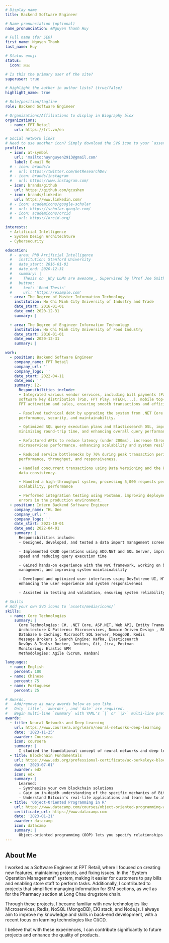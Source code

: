 ```yaml
---
# Display name
title: Backend Software Engineer

# Name pronunciation (optional)
name_pronunciation: #Nguyen Thanh Huy

# Full name (for SEO)
first_name: Nguyen Thanh
last_name: Huy

# Status emoji
status:
  icon: 🇻🇳

# Is this the primary user of the site?
superuser: true

# Highlight the author in author lists? (true/false)
highlight_name: true

# Role/position/tagline
role: Backend Software Engineer

# Organizations/Affiliations to display in Biography blox
organizations:
  - name: FPT Retail
    url: https://frt.vn/en

# Social network links
# Need to use another icon? Simply download the SVG icon to your `assets/media/icons/` folder.
profiles:
  - icon: at-symbol
    url: 'mailto:huynguyen2913@gmail.com'
    label: E-mail Me
  # - icon: brands/x
  #   url: https://twitter.com/GetResearchDev
  # - icon: brands/instagram
  #   url: https://www.instagram.com/
  - icon: brands/github
    url: https://github.com/gcushen
  - icon: brands/linkedin
    url: https://www.linkedin.com/
  # - icon: academicons/google-scholar
  #   url: https://scholar.google.com/
  # - icon: academicons/orcid
  #   url: https://orcid.org/

interests:
  - Artificial Intelligence
  - System Design Architechture
  - Cybersecurity

education:
  # - area: PhD Artificial Intelligence
  #   institution: Stanford University
  #   date_start: 2016-01-01
  #   date_end: 2020-12-31
  #   summary: |
  #     Thesis on _Why LLMs are awesome_. Supervised by [Prof Joe Smith](https://example.com). Presented papers at 5 IEEE conferences with the contributions being published in 2 Springer journals.
  #   button:
  #     text: 'Read Thesis'
  #     url: 'https://example.com'
  - area: The Degree of Master Information Technology
    institution: Ho Chi Minh City University of Industry and Trade
    date_start: 2016-01-01
    date_end: 2020-12-31
    summary: |

  - area: The Degree of Engineer Information Technology
    institution: Ho Chi Minh City University of Food Industry
    date_start: 2016-01-01
    date_end: 2020-12-31
    summary: |

work:
  - position: Backend Software Engineer
    company_name: FPT Retail
    company_url: ''
    company_logo: ''
    date_start: 2022-04-11
    date_end: ''
    summary: |2-
      Responsibilities include:
      - Integrated various vendor services, including bill payments (Payoo, SmartPay, Epay, FTEL,..),
      software key distribution (PSD, FPT Play, HTECH,...), mobile top-up and recharge, and SIM
      FPT activation and sales, ensuring smooth transactions and efficient system performance.

      - Resolved technical debt by upgrading the system from .NET Core 2.1 to .NET 6, improving
      performance, security, and maintainability.

      - Optimized SQL query execution plans and Elasticsearch DSL, improving indexing efficiency,
      minimizing round-trip time, and enhancing overall query performance.

      - Refactored APIs to reduce latency (under 200ms), increase throughput, and optimize
      microservices performance, enhancing scalability and system resilience.

      - Reduced service bottlenecks by 70% during peak transaction periods, enhancing system
      performance, throughput, and responsiveness.

      - Handled concurrent transactions using Data Versioning and the Pub/Sub Pattern, ensuring
      data consistency.

      - Handled a high-throughput system, processing 5,000 requests per second, ensuring
      scalability, performance

      - Performed integration testing using Postman, improving deployment accuracy and reducing
      errors in the production environment.
  - position: Intern Backend Software Engineer
    company_name: THL One
    company_url: ''
    company_logo: ''
    date_start: 2021-10-01
    date_end: 2022-04-01
    summary: |
      Responsibilities include:
      - Designed, developed, and tested a data import management screen for the ERP system

      - Implemented CRUD operations using ADO.NET and SQL Server, improving data processing
      speed and reducing query execution time

      - Gained hands-on experience with the MVC framework, working on backend logic, data flow
      management, and improving system maintainability

      - Developed and optimized user interfaces using DevExtreme UI, HTML/CSS, and JavaScript,
      enhancing the user experience and system responsiveness

      - Assisted in testing and validation, ensuring system reliability before deployment

# Skills
# Add your own SVG icons to `assets/media/icons/`
skills:
  - name: Core Technologies
    summary: |
      Core Technologies: C#, .NET Core, ASP.NET, Web API, Entity Framework Core
      Architecture & Patterns: Microservices, Domain-Driven Design , RESTful APIs
      Database & Caching: Microsoft SQL Server, MongoDB, Redis
      Message Brokers & Search Engine: Kafka, Elasticsearch
      DevOps & Tools: Docker, Jenkins, Git, Jira, Postman
      Monitoring: Elastic APM
      Methodologies: Agile (Scrum, Kanban)

languages:
  - name: English
    percent: 100
  - name: Chinese
    percent: 75
  - name: Portuguese
    percent: 25

# Awards.
#   Add/remove as many awards below as you like.
#   Only `title`, `awarder`, and `date` are required.
#   Begin multi-line `summary` with YAML's `|` or `|2-` multi-line prefix and indent 2 spaces below.
awards:
  - title: Neural Networks and Deep Learning
    url: https://www.coursera.org/learn/neural-networks-deep-learning
    date: '2023-11-25'
    awarder: Coursera
    icon: coursera
    summary: |
      I studied the foundational concept of neural networks and deep learning. By the end, I was familiar with the significant technological trends driving the rise of deep learning; build, train, and apply fully connected deep neural networks; implement efficient (vectorized) neural networks; identify key parameters in a neural network’s architecture; and apply deep learning to your own applications.
  - title: Blockchain Fundamentals
    url: https://www.edx.org/professional-certificate/uc-berkeleyx-blockchain-fundamentals
    date: '2023-07-01'
    awarder: edX
    icon: edx
    summary: |
      Learned:
      - Synthesize your own blockchain solutions
      - Gain an in-depth understanding of the specific mechanics of Bitcoin
      - Understand Bitcoin’s real-life applications and learn how to attack and destroy Bitcoin, Ethereum, smart contracts and Dapps, and alternatives to Bitcoin’s Proof-of-Work consensus algorithm
  - title: 'Object-Oriented Programming in R'
    url: https://www.datacamp.com/courses/object-oriented-programming-with-s3-and-r6-in-r
    certificate_url: https://www.datacamp.com
    date: '2023-01-21'
    awarder: datacamp
    icon: datacamp
    summary: |
      Object-oriented programming (OOP) lets you specify relationships between functions and the objects that they can act on, helping you manage complexity in your code. This is an intermediate level course, providing an introduction to OOP, using the S3 and R6 systems. S3 is a great day-to-day R programming tool that simplifies some of the functions that you write. R6 is especially useful for industry-specific analyses, working with web APIs, and building GUIs.
---
```


## About Me

I worked as a Software Engineer at FPT Retail, where I focused on creating new features, maintaining projects, and fixing issues. In the "System Operation Management" system, making it easier for customers to pay bills and enabling store staff to perform tasks. Additionally, I contributed to projects that simplified managing information for SIM sections, as well as for the Pharmacy section at Long Chau drugstore chain.

Through these projects, I became familiar with new technologies like Microservices, Redis, NoSQL (MongoDB), EKl stack, and Node.js. I always aim to improve my knowledge and skills in back-end development, with a recent focus on learning technologies like CI/CD.

I believe that with these experiences, I can contribute significantly to future projects and enhance the quality of products.
